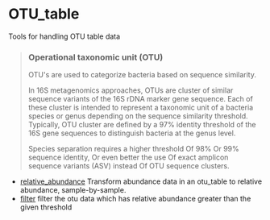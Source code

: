 # OTU_table

Tools for handling OTU table data
> ### Operational taxonomic unit (OTU)
>  
>  OTU's are used to categorize bacteria based on sequence similarity.
>  
>  In 16S metagenomics approaches, OTUs are cluster of similar sequence variants of the 
>  16S rDNA marker gene sequence. Each of these cluster is intended to represent a 
>  taxonomic unit of a bacteria species or genus depending on the sequence similarity 
>  threshold. Typically, OTU cluster are defined by a 97% identity threshold of the 16S 
>  gene sequences to distinguish bacteria at the genus level.
> 
>  Species separation requires a higher threshold Of 98% Or 99% sequence identity, Or 
>  even better the use Of exact amplicon sequence variants (ASV) instead Of OTU sequence 
>  clusters.

+ [relative_abundance](OTU_table/relative_abundance.1) Transform abundance data in an otu_table to relative abundance, sample-by-sample. 
+ [filter](OTU_table/filter.1) filter the otu data which has relative abundance greater than the given threshold
